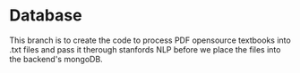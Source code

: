 # Database
This branch is to create the code to process PDF opensource textbooks into .txt files and pass it therough stanfords NLP before we place the files into the backend's mongoDB. 
